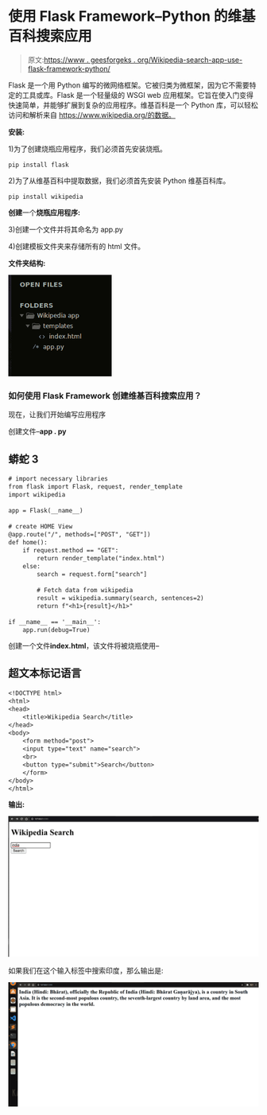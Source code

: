 # 使用 Flask Framework–Python 的维基百科搜索应用

> 原文:[https://www . geesforgeks . org/Wikipedia-search-app-use-flask-framework-python/](https://www.geeksforgeeks.org/wikipedia-search-app-using-flask-framework-python/)

Flask 是一个用 Python 编写的微网络框架。它被归类为微框架，因为它不需要特定的工具或库。Flask 是一个轻量级的 WSGI web 应用框架。它旨在使入门变得快速简单，并能够扩展到复杂的应用程序。维基百科是一个 Python 库，可以轻松访问和解析来自 https://www.wikipedia.org/的数据。

**安装:**

1)为了创建烧瓶应用程序，我们必须首先安装烧瓶。

```
pip install flask
```

2)为了从维基百科中提取数据，我们必须首先安装 Python 维基百科库。

```
pip install wikipedia
```

**创建**一个**烧瓶应用程序:**

3)创建一个文件并将其命名为 app.py

4)创建模板文件夹来存储所有的 html 文件。

**文件夹结构:**

![](img/565183cebc4de252254c843dc7ca4459.png)

### 如何使用 Flask Framework 创建维基百科搜索应用？

现在，让我们开始编写应用程序

创建文件–**app . py**

## 蟒蛇 3

```
# import necessary libraries
from flask import Flask, request, render_template
import wikipedia

app = Flask(__name__)

# create HOME View
@app.route("/", methods=["POST", "GET"])
def home():
    if request.method == "GET":
        return render_template("index.html")
    else:
        search = request.form["search"]

        # Fetch data from wikipedia
        result = wikipedia.summary(search, sentences=2)
        return f"<h1>{result}</h1>"

if __name__ == '__main__':
    app.run(debug=True)
```

创建一个文件**index.html**，该文件将被烧瓶使用–

## 超文本标记语言

```
<!DOCTYPE html>
<html>
<head>
    <title>Wikipedia Search</title>
</head>
<body>
    <form method="post">
    <input type="text" name="search">
    <br>
    <button type="submit">Search</button>
    </form>
</body>
</html>
```

**输出:**

![](img/9ff4baf5dae4ae60b56d6d852c0c9693.png)

如果我们在这个输入标签中搜索印度，那么输出是:

![](img/c056e410fc23e0a6e721f2bf1fb6ea5d.png)